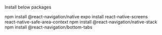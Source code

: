 Install below packages

npm install @react-navigation/native
expo install react-native-screens react-native-safe-area-context
npm install @react-navigation/native-stack  
npm install @react-navigation/bottom-tabs      

